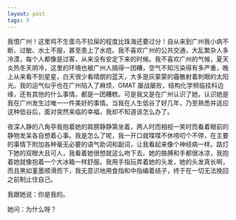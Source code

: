 ```yaml
---
layout: post
tags: Y
---
```


我恨广州！这里鸡不生蛋鸟不拉屎的程度比珠海还要过分！自从来到广州我小病不断、过敏、水土不服，甚至患上了水痘。我不喜欢广州的公共交通，大乱繁杂人多冷漠，每个人都像是过客，从来没有安定下来的时候。我不喜欢广州的气候，夏天炎热冬天阴冷，这里的环境也被广州人搞得一团糟，空气不知污染得有多严重，晚上从来看不到星星，白天很少看晴朗的蓝天，大多是灰蒙蒙的霾散射着刺眼的太阳光。我的运气似乎也在广州陷入了麻烦，GMAT 屡战屡败，结构化学频临挂科边缘，还有其他的什么事情，都是一团糟糕。可是我又是在广州认识了她，认识她是我在广州发生过唯一一件美好的事情。当我在人生低谷了好几年，乃至熟悉并适应这种低谷后，面对突然来临的幸福，我却不知道该怎么办了。

夜深人静的八角亭我抱着她的肩膀静静第坐着，两人时而相视一笑时而看着眼前的静物发呆各自想着心事。我是怎么了呢，我一开口就喋喋不休唠叨个不停，在主要的事情下附加各种毫无必要的语气助词和副词，让我看起来像个神经病一样。路灯下她的双眼大且可人，我看着她很想就这么吻下去。她的胳膊和手都很冰凉，我抱着她就像抱着一个大冰箱一样舒服。我用手指玩弄着她的头发，她的头发真长啊，而且黑如堇墨顺滑而下，我无意识地用食指和中指编着结子，终于在一切无法挽回之前制止住自己。

我跟她说：你是我的。

她问：为什么呀？
